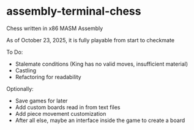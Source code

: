 # assembly-terminal-chess
Chess written in x86 MASM Assembly

As of October 23, 2025, it is fully playable from start to checkmate

To Do:
- Stalemate conditions (King has no valid moves, insufficient material)
- Castling
- Refactoring for readability

Optionally:
- Save games for later
- Add custom boards read in from text files
- Add piece movement customization
- After all else, maybe an interface inside the game to create a board
